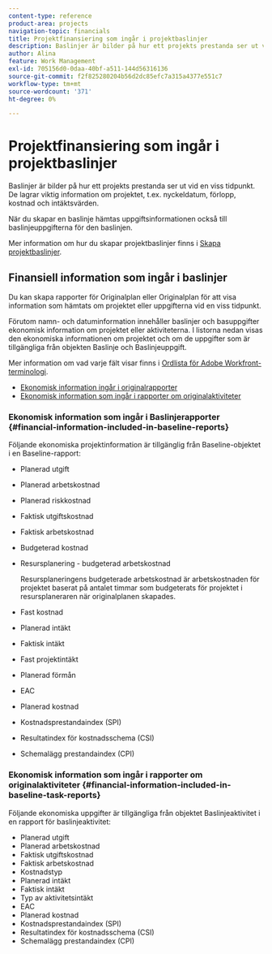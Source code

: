 ```yaml
---
content-type: reference
product-area: projects
navigation-topic: financials
title: Projektfinansiering som ingår i projektbaslinjer
description: Baslinjer är bilder på hur ett projekts prestanda ser ut vid en viss tidpunkt. De lagrar viktig information om projektet, t.ex. nyckeldatum, förlopp, kostnad och intäktsvärden.
author: Alina
feature: Work Management
exl-id: 705156d0-0daa-40bf-a511-144d56316136
source-git-commit: f2f825280204b56d2dc85efc7a315a4377e551c7
workflow-type: tm+mt
source-wordcount: '371'
ht-degree: 0%

---
```


# Projektfinansiering som ingår i projektbaslinjer

Baslinjer är bilder på hur ett projekts prestanda ser ut vid en viss tidpunkt. De lagrar viktig information om projektet, t.ex. nyckeldatum, förlopp, kostnad och intäktsvärden.

När du skapar en baslinje hämtas uppgiftsinformationen också till baslinjeuppgifterna för den baslinjen.

Mer information om hur du skapar projektbaslinjer finns i [Skapa projektbaslinjer](../../../manage-work/projects/create-projects/create-baselines.md).

## Finansiell information som ingår i baslinjer

Du kan skapa rapporter för Originalplan eller Originalplan för att visa information som hämtats om projektet eller uppgifterna vid en viss tidpunkt.

Förutom namn- och datuminformation innehåller baslinjer och basuppgifter ekonomisk information om projektet eller aktiviteterna. I listorna nedan visas den ekonomiska informationen om projektet och om de uppgifter som är tillgängliga från objekten Baslinje och Baslinjeuppgift.

Mer information om vad varje fält visar finns i [Ordlista för Adobe Workfront-terminologi](../../../workfront-basics/navigate-workfront/workfront-navigation/workfront-terminology-glossary.md).

* [Ekonomisk information ingår i originalrapporter](#financial-information-included-in-baseline-reports)
* [Ekonomisk information som ingår i rapporter om originalaktiviteter](#financial-information-included-in-baseline-task-reports)

### Ekonomisk information som ingår i Baslinjerapporter {#financial-information-included-in-baseline-reports}

Följande ekonomiska projektinformation är tillgänglig från Baseline-objektet i en Baseline-rapport:

* Planerad utgift
* Planerad arbetskostnad
* Planerad riskkostnad
* Faktisk utgiftskostnad
* Faktisk arbetskostnad
* Budgeterad kostnad
* Resursplanering - budgeterad arbetskostnad

  Resursplaneringens budgeterade arbetskostnad är arbetskostnaden för projektet baserat på antalet timmar som budgeterats för projektet i resursplaneraren när originalplanen skapades.

* Fast kostnad
* Planerad intäkt
* Faktisk intäkt
* Fast projektintäkt
* Planerad förmån
* EAC
* Planerad kostnad
* Kostnadsprestandaindex (SPI)
* Resultatindex för kostnadsschema (CSI)
* Schemalägg prestandaindex (CPI)

### Ekonomisk information som ingår i rapporter om originalaktiviteter {#financial-information-included-in-baseline-task-reports}

Följande ekonomiska uppgifter är tillgängliga från objektet Baslinjeaktivitet i en rapport för baslinjeaktivitet:

* Planerad utgift
* Planerad arbetskostnad
* Faktisk utgiftskostnad
* Faktisk arbetskostnad
* Kostnadstyp
* Planerad intäkt
* Faktisk intäkt
* Typ av aktivitetsintäkt
* EAC
* Planerad kostnad
* Kostnadsprestandaindex (SPI)
* Resultatindex för kostnadsschema (CSI)
* Schemalägg prestandaindex (CPI)
